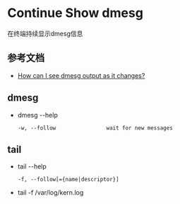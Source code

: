 # Continue Show dmesg

在终端持续显示dmesg信息

## 参考文档

* [How can I see dmesg output as it changes?](https://unix.stackexchange.com/questions/95842/how-can-i-see-dmesg-output-as-it-changes)


## dmesg

* dmesg --help
  ```
  -w, --follow                wait for new messages
  ```


## tail

* tail --help
  ```
  -f, --follow[={name|descriptor}]
  ```
* tail -f /var/log/kern.log